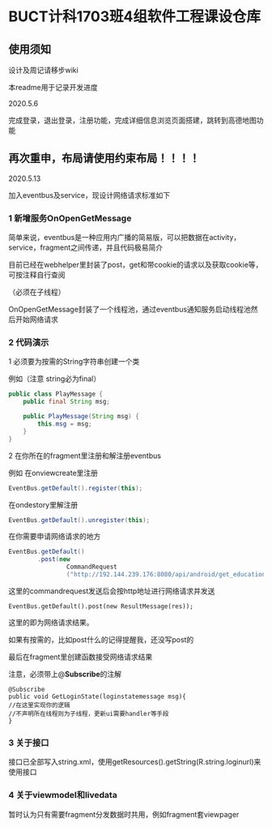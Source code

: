 # BUCT计科1703班4组软件工程课设仓库

## 使用须知
设计及周记请移步wiki

本readme用于记录开发进度

2020.5.6

完成登录，退出登录，注册功能，完成详细信息浏览页面搭建，跳转到高德地图功能

## 再次重申，布局请使用约束布局！！！！

2020.5.13

加入eventbus及service，现设计网络请求标准如下

### 1 新增服务OnOpenGetMessage

简单来说，eventbus是一种应用内广播的简易版，可以把数据在activity，service，fragment之间传递，并且代码极易简介

目前已经在webhelper里封装了post，get和带cookie的请求以及获取cookie等，可按注释自行查阅

（必须在子线程）

OnOpenGetMessage封装了一个线程池，通过eventbus通知服务启动线程池然后开始网络请求

### 2 代码演示

1 必须要为按需的String字符串创建一个类

例如（注意 string必为final）

```java
public class PlayMessage {
    public final String msg;

    public PlayMessage(String msg) {
        this.msg = msg;
    }
}
```

2 在你所在的fragment里注册和解注册eventbus

例如 在onviewcreate里注册

```java
EventBus.getDefault().register(this);
```

在ondestory里解注册

```java
EventBus.getDefault().unregister(this);
```

在你需要申请网络请求的地方

```java
EventBus.getDefault()
        .post(new
                CommandRequest
                ("http://192.144.239.176:8080/api/android/get_education_activity_info"));
```

这里的commandrequest发送后会按http地址进行网络请求并发送

`EventBus.getDefault().post(new ResultMessage(res));`

这里的即为网络请求结果。

如果有按需的，比如post什么的记得提醒我，还没写post的

最后在fragment里创建函数接受网络请求结果

注意，必须带上@**Subscribe**的注解

```
@Subscribe
public void GetLoginState(loginstatemessage msg){
//在这里实现你的逻辑
//不声明所在线程则为子线程，更新ui需要handler等手段
}
```

### 3 关于接口

接口已全部写入string.xml，使用getResources().getString(R.string.loginurl)来使用接口

### 4 关于viewmodel和livedata

暂时认为只有需要fragment分发数据时共用，例如fragment套viewpager